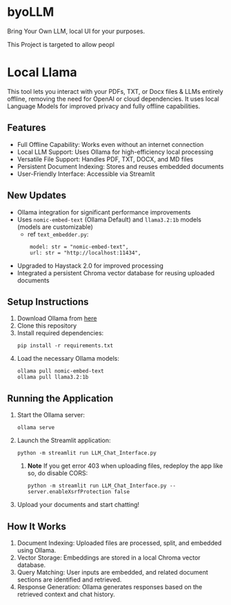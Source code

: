 # byoLLM
Bring Your Own LLM, local UI for your purposes.

This Project is targeted to allow peopl


# Local Llama

This tool lets you interact with your PDFs, TXT, or Docx files & LLMs entirely offline, removing the need for OpenAI or cloud dependencies. It uses local Language Models for improved privacy and fully offline capabilities.


## Features

- Full Offline Capability: Works even without an internet connection
- Local LLM Support: Uses Ollama for high-efficiency local processing
- Versatile File Support: Handles PDF, TXT, DOCX, and MD files
- Persistent Document Indexing: Stores and reuses embedded documents
- User-Friendly Interface: Accessible via Streamlit


## New Updates

- Ollama integration for significant performance improvements
- Uses `nomic-embed-text` (Ollama Default) and `llama3.2:1b` models (models are customizable)
    - ref `text_embedder.py`:
    ```
        model: str = "nomic-embed-text",
        url: str = "http://localhost:11434",
    ```
- Upgraded to Haystack 2.0 for improved processing
- Integrated a persistent Chroma vector database for reusing uploaded documents


## Setup Instructions

1. Download Ollama from [here](https://ollama.ai/download)
2. Clone this repository
3. Install required dependencies:
   ```
   pip install -r requirements.txt
   ```
4. Load the necessary Ollama models:
   ```
   ollama pull nomic-embed-text
   ollama pull llama3.2:1b
   ```

## Running the Application

1. Start the Ollama server:
   ```
   ollama serve
   ```
2. Launch the Streamlit application:
   ```
   python -m streamlit run LLM_Chat_Interface.py
   ```
   1. **Note**
      If you get error 403 when uploading files, redeploy the app like so, do disable CORS:
      ```
      python -m streamlit run LLM_Chat_Interface.py --server.enableXsrfProtection false
      ```
3. Upload your documents and start chatting!




## How It Works

1. Document Indexing: Uploaded files are processed, split, and embedded using Ollama.
2. Vector Storage: Embeddings are stored in a local Chroma vector database.
3. Query Matching: User inputs are embedded, and related document sections are identified and retrieved.
4. Response Generation: Ollama generates responses based on the retrieved context and chat history.
